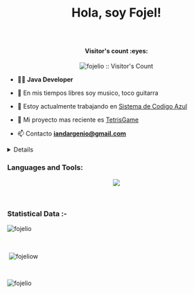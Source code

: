 <h1 align="center">Hola, soy Fojel!</h1>
<h3 align="center"><b></b><br></h3> <h4></h4>

<h4 align="center">Visitor's count :eyes:</h4>

<p align="center"><img src="https://profile-counter.glitch.me/{fojelio}/count.svg" alt="fojelio :: Visitor's Count" /></p>

- 👨‍💻 **Java Developer**

- 🎸 En mis tiempos libres soy musico, toco guitarra

- 🔭 Estoy actualmente trabajando en [Sistema de Codigo Azul](https://github.com/botato300/sistema-codigo-azul)

- 🧩 Mi proyecto mas reciente es [TetrisGame](https://github.com/fojelio/TetrisGame)

- 📫 Contacto **iandargenio@gmail.com**
<details>
<h3 align="left">Connect with me:</h3>
<p align="center">

 <div align="center"  class="icons-social" style="margin-left: 10px;">
        <a style="margin-left: 10px;"  target="_blank" href="https://www.linkedin.com/in/saurabhmchavan/">
			<img src="https://img.icons8.com/doodle/40/000000/linkedin--v2.png"></a>
        <a style="margin-left: 10px;" target="_blank" href="https://github.com/100rabhcsmc">
		<img src="https://img.icons8.com/doodle/40/000000/github--v1.png"></a>
		<a style="margin-left: 10px;" target="_blank" href="https://stackoverflow.com/users/12053852/saurabh-chavan?tab=profile">
				<img src="https://img.icons8.com/external-tal-revivo-color-tal-revivo/40/000000/external-stack-overflow-is-a-question-and-answer-site-for-professional-logo-color-tal-revivo.png"></a>
	   <a style="margin-left: 10px;" target="_blank" href="https://dev.to/100rabhcsmc">
					<img src="https://img.icons8.com/external-sketchy-juicy-fish/0.6x/external-blog-online-services-sketchy-sketchy-juicy-fish.png"></a>
        <a style="margin-left: 10px;" target="_blank" href="https://instagram.com/100rabhch">
			<img src="https://img.icons8.com/doodle/40/000000/instagram-new--v2.png"></a>
		<a style="margin-left: 10px;" target="_blank" href="https://twitter.com/100rabhcsmc">
			<img src="https://img.icons8.com/doodle/1x/twitter-squared--v2.png" ></a>
		<a style="margin-left: 10px;" target="_blank" href="https://www.youtube.com/channel/UC-ZdNkKNHC6KguDqNFKO2Nw?view_as=subscriber">
				<img src="https://img.icons8.com/doodle/1x/youtube--v2.png" ></a>
		<a style="margin-left: 5px;" target="_blank" href="https://github.com/100rabhcsmc/Me.io/blob/master/01SaurabhChavanReactNativeResume.pdf">
					<img src="https://img.icons8.com/plasticine/0.5x/resume.png" ></a>
      </div>

</p>
</details>

<h3 align="left">Languages and Tools:</h3>
<p align="center">
  <a href="https://skillicons.dev">
    <img src="https://skillicons.dev/icons?i=git,bootstrap,cpp,css,discord,docker,express,figma,github,html,idea,java,js,linux,,mysql,nodejs,postman,py,vscode&perline=14" />
  </a>
</p>
<br>

<h3>Statistical Data :-</h3>
<p><img align="center"
    src="https://github-readme-stats.vercel.app/api/top-langs?username=fojelio&show_icons=true&locale=en&bg_color=0d1117&text_color=ffffff&layout=compact"
    alt="fojelio" 
    bg_color=#808080/></p>

<br>

<p>&nbsp;<img align="center" src="https://github-readme-stats.vercel.app/api?username=fojelio&show_icons=true&locale=en&bg_color=0d1117&text_color=ffffff&repo=convoychat"
    alt="fojeliow" /></p>

<br>

<p><img align="center" src="https://github-readme-streak-stats.herokuapp.com/?user=fojelio&theme=dark&background=0d1117&date_format=M%20j%5B%2C%20Y%5D" alt="fojelio" /></p>
      
<p align="left"> <a href="https://twitter.com/" target="blank"><img
      src="https://img.shields.io/twitter/follow/?logo=twitter&style=for-the-badge" alt="" /></a> </p>
